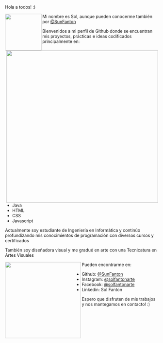 Hola a todos!  :)

<img align="left" src="https://media.giphy.com/media/rbCcuP0WHXatFWzUVu/giphy.gif" width="120">


Mi nombre es Sol, aunque pueden conocerme también por [@SunFanton](http://www.github.com/SunFanton) 

<img align="right" src="https://media.giphy.com/media/juua9i2c2fA0AIp2iq/giphy.gif" width="500">

Bienvenidos a mi perfil de Github donde se encuentran mis proyectos, prácticas e ideas codificados principalmente en:

- Java                          
- HTML
- CSS
- Javascript

Actualmente soy estudiante de Ingeniería en Informática y continúo profundizando mis conocimientos de programación con diversos cursos y certificados

También soy diseñadora visual y me gradué en arte con una Tecnicatura en Artes Visuales


<img align="left" src="https://media.giphy.com/media/paTz7UZbPfTZFRYnnB/giphy.gif" width="250">




Pueden encontrarme en:
- Github: [@SunFanton](http://www.github.com/SunFanton) 
- Instagram: [@solfantonarte](http://www.instagram.com/solfantonarte)
- Facebook: [@solfantonarte](http://www.facebook.com/solfantonarte)
- Linkedin: Sol Fanton

Espero que disfruten de mis trabajos y nos mantegamos en contacto! :)



